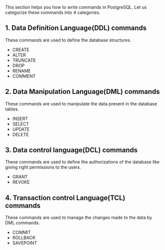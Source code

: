 This section helps you  how to write commands in PostgreSQL. Let us categorize these commands into 4 categories.
## 1. Data Definition Language(DDL) commands
These commands are used to define the database structures. 
* CREATE
* ALTER
* TRUNCATE
* DROP
* RENAME
* COMMENT

## 2. Data Manipulation Language(DML) commands
These commands are used to manipulate the data present in the database tables.
* INSERT
* SELECT
* UPDATE
* DELETE
## 3. Data control language(DCL) commands
These commands are used to define the authorizations of the database like giving right permissions to the  users.
* GRANT
* REVOKE
## 4. Transaction control Language(TCL) commands
 These commands are used to manage the changes made to the data by DML commands. 
 * COMMIT
 * ROLLBACK
 * SAVEPOINT
